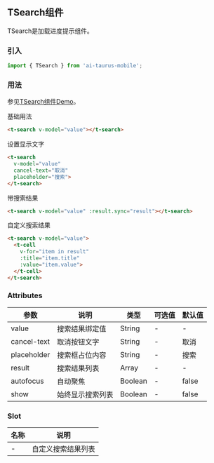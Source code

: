 ## TSearch组件

TSearch是加载进度提示组件。

### 引入

```js
import { TSearch } from 'ai-taurus-mobile';
```

### 用法

参见[TSearch组件Demo][search-demo]。

基础用法

```html
<t-search v-model="value"></t-search>
```

设置显示文字

```html
<t-search
  v-model="value"
  cancel-text="取消"
  placeholder="搜索">
</t-search>
```

带搜索结果

```html
<t-search v-model="value" :result.sync="result"></t-search>
```

自定义搜索结果

```html
<t-search v-model="value">
  <t-cell
    v-for="item in result"
    :title="item.title"
    :value="item.value">
  </t-cell>
</t-search>
```

### Attributes

| 参数 | 说明 | 类型 | 可选值 | 默认值 |
| ---- | ---- | ---- | ---- | ---- |
| value |	搜索结果绑定值 |	String | - | - |
| cancel-text |	取消按钮文字 |	String | - | 取消 |
| placeholder |	搜索框占位内容 |	String | - | 搜索 |
| result |	搜索结果列表 | Array | - | - |
| autofocus |	自动聚焦 | Boolean | - | false |
| show |	始终显示搜索列表 | Boolean | - | false |

### Slot

| 名称 | 说明 |
| ------- | ---- |
| - | 自定义搜索结果列表 |


[search-demo]: /static/mobile-demo/examples/index.html#/search
